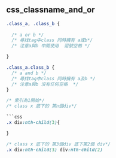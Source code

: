 ## css_classname_and_or

```css
.class_a, .class_b {
  
  /* a or b */
  /* 尋找tag中class 同時擁有 a或b*/
  /* 注意a與b 中間使用  逗號空格 */ 

}

.class_a.class_b {
  /* a and b */
  /* 尋找tag中class 同時擁有 a及b */
  /* 注意a與b 沒有任何空格  */ 
}
```



```css
/* 索引為1開始*/
/* class x 底下的 第n個div*/

```css
.x div:nth-child(3){

}

/* class x 底下的 第3個div 底下第2個 div*/
.x div:nth-child(3) div:nth-child(2)

```